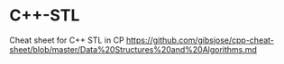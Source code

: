 # C++-STL
Cheat sheet for C++ STL in CP
https://github.com/gibsjose/cpp-cheat-sheet/blob/master/Data%20Structures%20and%20Algorithms.md
